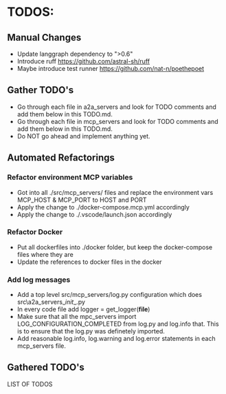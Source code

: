 # TODOS:

## Manual Changes
- Update langgraph dependency to ">0.6"
- Introduce ruff https://github.com/astral-sh/ruff
- Maybe introduce test runner https://github.com/nat-n/poethepoet


## Gather TODO's
- Go through each file in a2a_servers and look for TODO comments and add them below in this TODO.md.
- Go through each file in mcp_servers and look for TODO comments and add them below in this TODO.md.
- Do NOT go ahead and implement anything yet.

## Automated Refactorings

### Refactor environment MCP variables
- Got into all ./src/mcp_servers/ files and replace the environment vars MCP_HOST & MCP_PORT to HOST and PORT
- Apply the change to ./docker-compose.mcp.yml accordingly
- Apply the change to ./.vscode/launch.json accordingly

### Refactor Docker
- Put all dockerfiles into ./docker folder, but keep the docker-compose files where they are
- Update the references to docker files in the docker
 
### Add log messages
- Add a top level src/mcp_servers/log.py configuration which does src\a2a_servers\__init__.py
- In every code file add logger = get_logger(__file__)
- Make sure that all the mpc_servers import LOG_CONFIGURATION_COMPLETED from log.py and log.info that. This is to ensure that the log.py was definetely imported.
- Add reasonable log.info, log.warning and log.error statements in each mcp_servers file.   



## Gathered TODO's
LIST OF TODOS